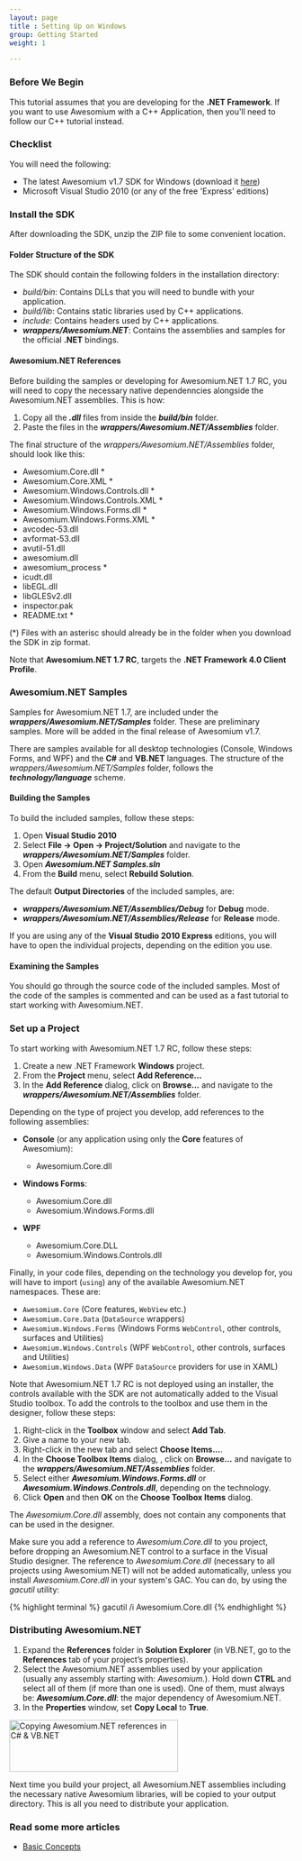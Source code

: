 ```yaml
---
layout: page
title : Setting Up on Windows
group: Getting Started
weight: 1

---
```


### Before We Begin

This tutorial assumes that you are developing for the **.NET Framework**. If you want to use Awesomium with a C++ Application, then you'll need to follow our C++ tutorial instead.

### Checklist
You will need the following:

* The latest Awesomium v1.7 SDK for Windows (download it [here](http://www.awesomium.com/download/))
* Microsoft Visual Studio 2010 (or any of the free 'Express' editions)

### Install the SDK
After downloading the SDK, unzip the ZIP file to some convenient location.

#### Folder Structure of the SDK
The SDK should contain the following folders in the installation directory:

* *build/bin*: Contains DLLs that you will need to bundle with your application.
* *build/lib*: Contains static libraries used by C++ applications.
* *include*: Contains headers used by C++ applications.
* **_wrappers/Awesomium.NET_**: Contains the assemblies and samples for the official **.NET** bindings.

#### Awesomium.NET References

Before building the samples or developing for Awesomium.NET 1.7 RC, you will need to copy the necessary native dependenncies alongside the Awesomium.NET assemblies. This is how:

1. Copy all the **_.dll_** files from inside the **_build/bin_** folder.
2. Paste the files in the **_wrappers/Awesomium.NET/Assemblies_** folder.

The final structure of the *wrappers/Awesomium.NET/Assemblies* folder, should look like this:

* Awesomium.Core.dll \*
* Awesomium.Core.XML \*
* Awesomium.Windows.Controls.dll \*
* Awesomium.Windows.Controls.XML \*
* Awesomium.Windows.Forms.dll \*
* Awesomium.Windows.Forms.XML \*
* avcodec-53.dll
* avformat-53.dll
* avutil-51.dll
* awesomium.dll
* awesomium_process \*
* icudt.dll
* libEGL.dll
* libGLESv2.dll
* inspector.pak
* README.txt \*

(\*) Files with an asterisc should already be in the folder when you download the SDK in zip format.

Note that **Awesomium.NET 1.7 RC**, targets the **.NET Framework 4.0 Client Profile**.

### Awesomium.NET Samples

Samples for Awesomium.NET 1.7, are included under the **_wrappers/Awesomium.NET/Samples_** folder. These are preliminary samples. More will be added in the final release of Awesomium v1.7.

There are samples available for all desktop technologies (Console, Windows Forms, and WPF) and the **C#** and **VB.NET** languages. The structure of the *wrappers/Awesomium.NET/Samples* folder, follows the **_technology/language_** scheme.

#### Building the Samples

To build the included samples, follow these steps:

1. Open **Visual Studio 2010**
2. Select **File -> Open -> Project/Solution** and navigate to the **_wrappers/Awesomium.NET/Samples_** folder.
3. Open **_Awesomium.NET Samples.sln_**
4. From the **Build** menu, select **Rebuild Solution**.

The default **Output Directories** of the included samples, are: 

* **_wrappers/Awesomium.NET/Assemblies/Debug_** for **Debug** mode.
* **_wrappers/Awesomium.NET/Assemblies/Release_** for **Release** mode.

If you are using any of the **Visual Studio 2010 Express** editions, you will have to open the individual projects, depending on the edition you use.

#### Examining the Samples

You should go through the source code of the included samples. Most of the code of the samples is commented and can be used as a fast tutorial to start working with Awesomium.NET.

### Set up a Project

To start working with Awesomium.NET 1.7 RC, follow these steps:

1. Create a new .NET Framework **Windows** project.
2. From the **Project** menu, select **Add Reference...**
3. In the **Add Reference** dialog, click on **Browse...** and navigate to the **_wrappers/Awesomium.NET/Assemblies_** folder.

Depending on the type of project you develop, add references to the following assemblies:

* **Console** (or any application using only the **Core** features of Awesomium):

  * Awesomium.Core.dll
* **Windows Forms**:
  * Awesomium.Core.dll
  * Awesomium.Windows.Forms.dll
* **WPF**
  * Awesomium.Core.DLL
  * Awesomium.Windows.Controls.dll

Finally, in your code files, depending on the technology you develop for, you will have to import (`using`) any of the available Awesomium.NET namespaces. These are:

* `Awesomium.Core` (Core features, `WebView` etc.)
* `Awesomium.Core.Data` (`DataSource` wrappers)
* `Awesomium.Windows.Forms` (Windows Forms `WebControl`, other controls, surfaces and Utilities)
* `Awesomium.Windows.Controls` (WPF `WebControl`, other controls, surfaces and Utilities)
* `Awesomium.Windows.Data` (WPF `DataSource` providers for use in XAML)

Note that Awesomium.NET 1.7 RC is not deployed using an installer, the controls available with the SDK are not automatically added to the Visual Studio toolbox. To add the controls to the toolbox and use them in the designer, follow these steps:

1. Right-click in the **Toolbox** window and select **Add Tab**.
2. Give a name to your new tab.
3. Right-click in the new tab and select **Choose Items...**.
4. In the **Choose Toolbox Items** dialog, , click on **Browse...** and navigate to the **_wrappers/Awesomium.NET/Assemblies_** folder.
5. Select either **_Awesomium.Windows.Forms.dll_** or **_Awesomium.Windows.Controls.dll_**, depending on the technology.
6. Click **Open** and then **OK** on the **Choose Toolbox Items** dialog.

The *Awesomium.Core.dll* assembly, does not contain any components that can be used in the designer.

Make sure you add a reference to *Awesomium.Core.dll* to you project, before dropping an Awesomium.NET control to a surface in the Visual Studio designer. The reference to *Awesomium.Core.dll* (necessary to all projects using Awesomium.NET) will not be added automatically, unless you install *Awesomium.Core.dll* in your system's GAC. You can do, by using the *gacutil* utility:

{% highlight terminal %}
gacutil /i Awesomium.Core.dll
{% endhighlight %}

### Distributing Awesomium.NET

1. Expand the **References** folder in **Solution Explorer** (in VB.NET, go to the **References** tab of your project’s properties).
2. Select the Awesomium.NET assemblies used by your application (usually any assembly starting with: *Awesomium.*). Hold down **CTRL** and select all of them (if more than one is used). One of them, must always be: **_Awesomium.Core.dll_**: the major dependency of Awesomium.NET.
3. In the **Properties** window, set **Copy Local** to **True**.

  <a href="http://labs.awesomium.com/wp-content/uploads/distribute.png"><img src="http://labs.awesomium.com/wp-content/uploads/distribute-300x92.png" alt="Copying Awesomium.NET references in C# &amp; VB.NET" title="Copying Awesomium.NET references in C# &amp; VB.NET" width="300" height="92" class="size-medium wp-image-1137"></a>

Next time you build your project, all Awesomium.NET assemblies including the necessary native Awesomium libraries, will be copied to your output directory. This is all you need to distribute your application.

### Read some more articles
* [Basic Concepts](basic-concepts.html)

